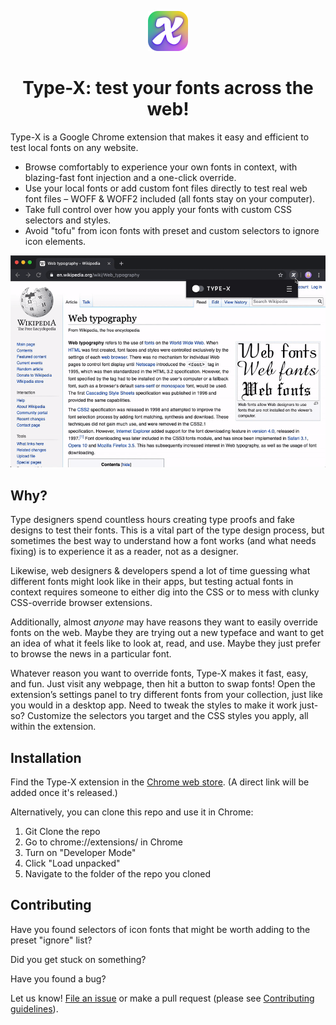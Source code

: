 <p align="center">
    <img alt="type-x icon" src="design/branding/toolbar-icons/typex-active@128.png" width="64" />
</p>
<h1 align="center">
  Type-X: test your fonts across the web!
</h1>

Type-X is a Google Chrome extension that makes it easy and efficient to test local fonts on any website.

- Browse comfortably to experience your own fonts in context, with blazing-fast font injection and a one-click override.
- Use your local fonts or add custom font files directly to test real web font files – WOFF & WOFF2 included (all fonts stay on your computer).
- Take full control over how you apply your fonts with custom CSS selectors and styles.
- Avoid "tofu" from icon fonts with preset and custom selectors to ignore icon elements.

![Type-X in use to apply font overrides to Wikipedia](design/typex-demo.gif)

## Why? 

Type designers spend countless hours creating type proofs and fake designs to test their fonts. This is a vital part of the type design process, but sometimes the best way to understand how a font works (and what needs fixing) is to experience it as a reader, not as a designer.

Likewise, web designers & developers spend a lot of time guessing what different fonts might look like in their apps, but testing actual fonts in context requires someone to either dig into the CSS or to mess with clunky CSS-override browser extensions.

Additionally, almost *anyone* may have reasons they want to easily override fonts on the web. Maybe they are trying out a new typeface and want to get an idea of what it feels like to look at, read, and use. Maybe they just prefer to browse the news in a particular font.

Whatever reason you want to override fonts, Type-X makes it fast, easy, and fun. Just visit any webpage, then hit a button to swap fonts! Open the extension’s settings panel to try different fonts from your collection, just like you would in a desktop app. Need to tweak the styles to make it work just-so? Customize the selectors you target and the CSS styles you apply, all within the extension.

## Installation

Find the Type-X extension in the [Chrome web store](https://chrome.google.com/webstore/category/extensions). (A direct link will be added once it's released.)

Alternatively, you can clone this repo and use it in Chrome:

1. Git Clone the repo
2. Go to chrome://extensions/ in Chrome
3. Turn on "Developer Mode"
4. Click "Load unpacked"
5. Navigate to the folder of the repo you cloned

## Contributing

Have you found selectors of icon fonts that might be worth adding to the preset "ignore" list?  

Did you get stuck on something?

Have you found a bug?

Let us know! [File an issue](https://github.com/kabisa/recursive-extension/issues) or make a pull request (please see [Contributing guidelines](CONTRIBUTING.md)).
